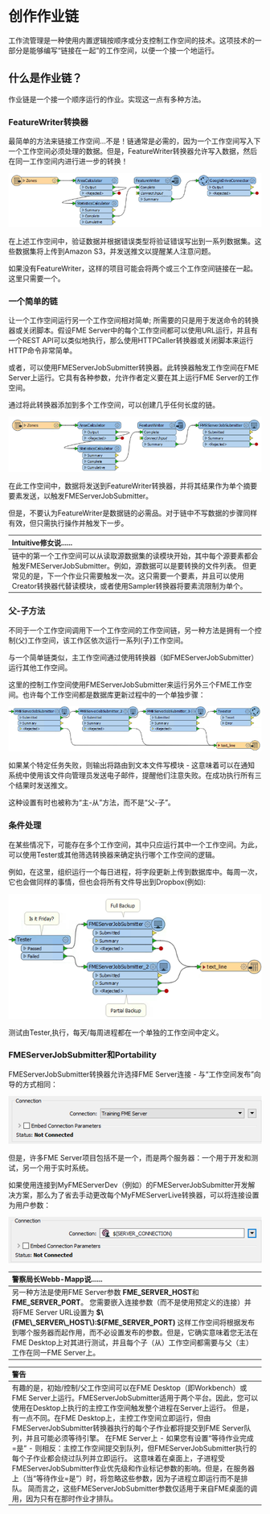 # 创作作业链

工作流管理是一种使用内置逻辑按顺序或分支控制工作空间的技术。这项技术的一部分是能够编写“链接在一起”的工作空间，以便一个接一个地运行。

## 什么是作业链？

作业链是一个接一个顺序运行的作业。实现这一点有多种方法。

### FeatureWriter转换器

最简单的方法来链接工作空间…不是！链通常是必需的，因为一个工作空间写入下一个工作空间必须处理的数据。但是，FeatureWriter转换器允许写入数据，然后在同一工作空间内进行进一步的转换！

[![](../.gitbook/assets/img6.012.chainingwithfeaturewriter.png)](https://github.com/xuhengxx/FMETraining-1/tree/f1cdae5373cf9425ee2d148732792713c9043d44/ServerAuthoring6AdvancedWorkflows/Images/Img6.012.ChainingWithFeatureWriter.png)

在上述工作空间中，验证数据并根据错误类型将验证错误写出到一系列数据集。这些数据集将上传到Amazon S3，并发送推文以提醒某人注意问题。

如果没有FeatureWriter，这样的项目可能会将两个或三个工作空间链接在一起。这里只需要一个。

### 一个简单的链

让一个工作空间运行另一个工作空间相对简单; 所需要的只是用于发送命令的转换器或关闭脚本。假设FME Server中的每个工作空间都可以使用URL运行，并且有一个REST API可以类似地执行，那么使用HTTPCaller转换器或关闭脚本来运行HTTP命令非常简单。

或者，可以使用FMEServerJobSubmitter转换器。此转换器触发工作空间在FME Server上运行。它具有各种参数，允许作者定义要在其上运行FME Server的工作空间。

通过将此转换器添加到多个工作空间，可以创建几乎任何长度的链。

[![](../.gitbook/assets/img6.013.chainingwithjobsubmitter.png)](https://github.com/xuhengxx/FMETraining-1/tree/f1cdae5373cf9425ee2d148732792713c9043d44/ServerAuthoring6AdvancedWorkflows/Images/Img6.013.ChainingWithJobSubmitter.png)

在此工作空间中，数据将发送到FeatureWriter转换器，并将其结果作为单个摘要要素发送，以触发FMEServerJobSubmitter。

但是，不要认为FeatureWriter是数据链的必需品。对于链中不写数据的步骤同样有效，但只需执行操作并触发下一步。

|  Intuitive修女说...... |
| :--- |
|  链中的第一个工作空间可以从读取源数据集的读模块开始，其中每个源要素都会触发FMEServerJobSubmitter。例如，源数据可以是要转换的文件列表。  但更常见的是，下一个作业只需要触发一次。这只需要一个要素，并且可以使用Creator转换器代替读模块，或者使用Sampler转换器将要素流限制为单个。 |

### 父-子方法

不同于一个工作空间调用下一个工作空间的工作空间链，另一种方法是拥有一个控制\(父\)工作空间，该工作区依次运行一系列\(子\)工作空间。

与一个简单链类似，主工作空间通过使用转换器（如FMEServerJobSubmitter）运行其他工作空间。

这里的控制工作空间使用FMEServerJobSubmitter来运行另外三个FME工作空间。也许每个工作空间都是数据库更新过程中的一个单独步骤：

[![](../.gitbook/assets/img6.014.chainingwithjobsubmittermaster.png)](https://github.com/xuhengxx/FMETraining-1/tree/f1cdae5373cf9425ee2d148732792713c9043d44/ServerAuthoring6AdvancedWorkflows/Images/Img6.014.ChainingWithJobSubmitterMaster.png)

如果某个特定任务失败，则输出将路由到文本文件写模块 - 这意味着可以在通知系统中使用该文件向管理员发送电子邮件，提醒他们注意失败。在成功执行所有三个结果时发送推文。

这种设置有时也被称为“主-从”方法，而不是“父-子”。

### 条件处理

在某些情况下，可能存在多个工作空间，其中只应运行其中一个工作空间。为此，可以使用Tester或其他筛选转换器来确定执行哪个工作空间的逻辑。

例如，在这里，组织运行一个每日进程，将字段更新上传到数据库中。每周一次，它也会做同样的事情，但也会将所有文件导出到Dropbox\(例如\):

[![](../.gitbook/assets/img6.015.chainingwithjobsubmittermastertests.png)](https://github.com/xuhengxx/FMETraining-1/tree/f1cdae5373cf9425ee2d148732792713c9043d44/ServerAuthoring6AdvancedWorkflows/Images/Img6.015.ChainingWithJobSubmitterMasterTests.png)

测试由Tester,执行，每天/每周进程都在一个单独的工作空间中定义。

### FMEServerJobSubmitter和Portability

FMEServerJobSubmitter转换器允许选择FME Server连接 - 与“工作空间发布”向导的方式相同：

[![](../.gitbook/assets/img6.016.fmeserverjobsubmitterconnect.png)](https://github.com/xuhengxx/FMETraining-1/tree/f1cdae5373cf9425ee2d148732792713c9043d44/ServerAuthoring6AdvancedWorkflows/Images/Img6.016.FMEServerJobSubmitterConnect.png)

但是，许多FME Server项目包括不是一个，而是两个服务器：一个用于开发和测试，另一个用于实时系统。

如果使用连接到MyFMEServerDev（例如）的FMEServerJobSubmitter开发解决方案，那么为了省去手动更改每个MyFMEServerLive转换器，可以将连接设置为用户参数：

[![](../.gitbook/assets/img6.017.fmeserverjobsubmitterconnectpublished.png)](https://github.com/xuhengxx/FMETraining-1/tree/f1cdae5373cf9425ee2d148732792713c9043d44/ServerAuthoring6AdvancedWorkflows/Images/Img6.017.FMEServerJobSubmitterConnectPublished.png)

|  警察局长Webb-Mapp说...... |
| :--- |
|  另一种方法是使用FME Server参数 **FME\_SERVER\_HOST**和 **FME\_SERVER\_PORT**。  您需要嵌入连接参数（而不是使用预定义的连接）并将FME Server URL设置为 **$\(FME\_SERVER\_HOST\):$\(FME\_SERVER\_PORT\)**  这样工作空间将根据发布到哪个服务器而起作用，而不必设置发布的参数。但是，它确实意味着您无法在FME Desktop上对其进行测试，并且每个子（从）工作空间都需要与父（主）工作在同一FME Server上。 |

|  警告 |
| :--- |
|  有趣的是，初始/控制/父工作空间可以在FME Desktop（即Workbench）或FME Server上运行。FMEServerJobSubmitter适用于两个平台。因此，您可以使用在Desktop上执行的主控工作空间触发整个进程在Server上运行。  但是，有一点不同。在FME Desktop上，主控工作空间立即运行，但由FMEServerJobSubmitter转换器执行的每个子作业都将提交到FME Server队列，并且可能必须等待引擎。  在FME Server上 - 如果您有设置“等待作业完成=是” - 则相反：主控工作空间提交到队列，但FMEServerJobSubmitter执行的每个子作业都会绕过队列并立即运行。  这意味着在桌面上，子进程受FMEServerJobSubmitter作业优先级和作业标记参数的影响。但是，在服务器上（当“等待作业=是”）时，将忽略这些参数，因为子进程立即运行而不是排队。  简而言之，这些FMEServerJobSubmitter参数仅适用于来自FME桌面的调用，因为只有在那时作业才排队。 |

